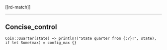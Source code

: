 [[rd-match]]

---

## Concise_control

```
Coin::Quarter(state) => println!("State quarter from {:?}!", state),
if let Some(max) = config_max {}
```
